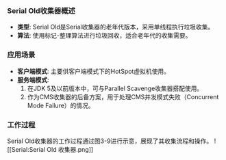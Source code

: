 
### Serial Old收集器概述

- **类型**: Serial Old是Serial收集器的老年代版本，采用单线程执行垃圾收集。
- **算法**: 使用标记-整理算法进行垃圾回收，适合老年代的收集需要。

### 应用场景

- **客户端模式**: 主要供客户端模式下的HotSpot虚拟机使用。
- **服务端模式**:
    1. 在JDK 5及以前版本中，可与Parallel Scavenge收集器搭配使用。
    2. 作为CMS收集器的后备方案，用于处理CMS并发模式失败（Concurrent Mode Failure）的情况。

### 工作过程

Serial Old收集器的工作过程通过图3-9进行示意，展现了其收集流程和操作。
![[Serial:Serial Old 收集器.png]]






